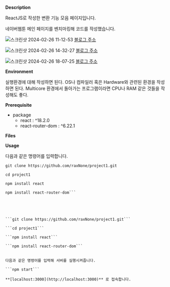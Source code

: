 **Description**

ReactJS로 작성한 변환 기능 모음 페이지입니다.

네이버웹툰 메인 페이지를 벤치마킹해 코드를 작성했습니다.

![스크린샷 2024-02-26 11-12-53](https://github.com/raxNone/project1/assets/134260668/21a82841-d350-4cb7-92c9-819cc21b9cdc)
[블로그 주소](https://blog.naver.com/hani_vlog/223364685653)

![스크린샷 2024-02-26 14-32-27](https://github.com/raxNone/project1/assets/134260668/4e902555-3fa8-4ca5-946d-6835c34424c1)
[블로그 주소](https://blog.naver.com/hani_vlog/223365593985)

![스크린샷 2024-02-26 18-07-25](https://github.com/raxNone/project1/assets/134260668/1dfb038f-4f16-4ec5-ba98-581ce6dceaa8)
[블로그 주소](https://blog.naver.com/hani_vlog/223365831731)


**Environment**

실행환경에 대해 작성하면 된다. OS나 컴파일러 혹은 Hardware와 관련된 환경을 작성하면 된다. Multicore 환경에서 돌아가는 프로그램이라면 CPU나 RAM 같은 것들을 작성해도 좋다.

**Prerequisite**

* package
  * react : ^18.2.0
  * react-router-dom : ^6.22.1


**Files**



**Usage**

다음과 같은 명령어를 입력합니다.

```
git clone https://github.com/raxNone/project1.git

cd project1

npm install react

npm install react-router-dom```





```git clone https://github.com/raxNone/project1.git```

```cd project1```

```npm install react```

```npm install react-router-dom```


다음과 같은 명령어를 입력해 서버를 실행시켜줍니다.

```npm start```

**[localhost:3000](http://localhost:3000)** 로 접속합니다.
